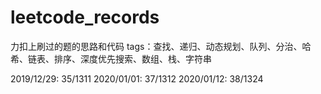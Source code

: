 # leetcode_records
力扣上刷过的题的思路和代码
tags：查找、递归、动态规划、队列、分治、哈希、链表、排序、深度优先搜索、数组、栈、字符串

2019/12/29: 35/1311
2020/01/01: 37/1312
2020/01/12: 38/1324